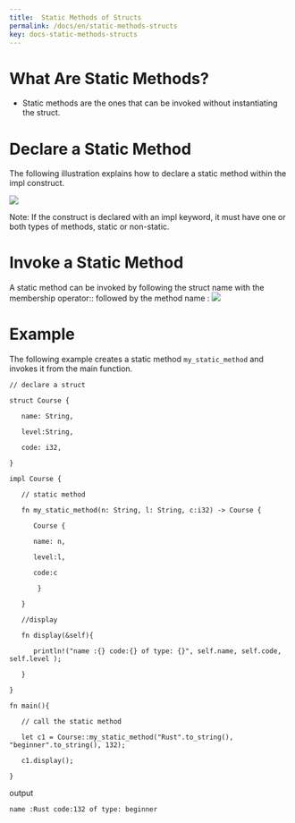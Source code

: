 ```yaml
---
title:  Static Methods of Structs
permalink: /docs/en/static-methods-structs
key: docs-static-methods-structs
---
```



# What Are Static Methods? 
- Static methods are the ones that can be invoked without instantiating the struct.

# Declare a Static Method

The following illustration explains how to declare a static method within the impl construct.

![](https://raw.githubusercontent.com/sangam14/RustLabs/master/img/static-method.png)

Note: If the construct is declared with an impl keyword, it must have one or both types of methods, static or non-static.

# Invoke a Static Method 

A static method can be invoked by following the struct name with the membership operator:: followed by the method name :
![](https://raw.githubusercontent.com/sangam14/RustLabs/master/img/call-method.png)

# Example 

The following example creates a static method `my_static_method` and invokes it from the main function.

```
// declare a struct

struct Course {

   name: String,

   level:String,

   code: i32,

}

impl Course {

   // static method

   fn my_static_method(n: String, l: String, c:i32) -> Course {

      Course { 

      name: n, 

      level:l,

      code:c

       }

   }

   //display

   fn display(&self){

      println!("name :{} code:{} of type: {}", self.name, self.code, self.level );

   }

}

fn main(){

   // call the static method

   let c1 = Course::my_static_method("Rust".to_string(), "beginner".to_string(), 132);

   c1.display();

}

```

output 

```
name :Rust code:132 of type: beginner

```


